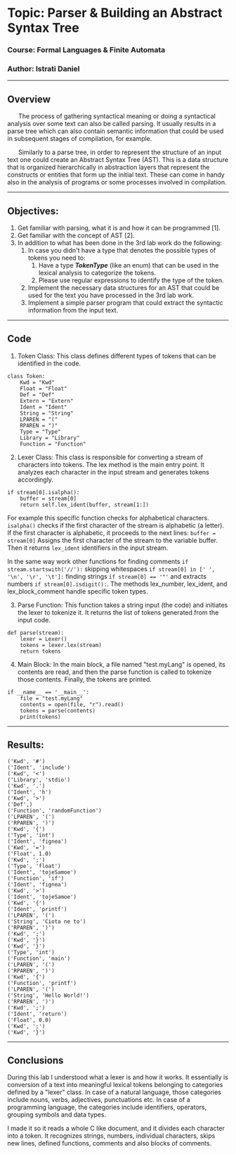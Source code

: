 # Topic: Parser & Building an Abstract Syntax Tree

### Course: Formal Languages & Finite Automata
### Author: Istrati Daniel

----
## Overview
&ensp;&ensp;&ensp; The process of gathering syntactical meaning or doing a syntactical analysis over some text can also be called parsing. It usually results in a parse tree which can also contain semantic information that could be used in subsequent stages of compilation, for example.

&ensp;&ensp;&ensp; Similarly to a parse tree, in order to represent the structure of an input text one could create an Abstract Syntax Tree (AST). This is a data structure that is organized hierarchically in abstraction layers that represent the constructs or entities that form up the initial text. These can come in handy also in the analysis of programs or some processes involved in compilation.

----
## Objectives:
1. Get familiar with parsing, what it is and how it can be programmed [1].
2. Get familiar with the concept of AST [2].
3. In addition to what has been done in the 3rd lab work do the following:
   1. In case you didn't have a type that denotes the possible types of tokens you need to:
      1. Have a type __*TokenType*__ (like an enum) that can be used in the lexical analysis to categorize the tokens. 
      2. Please use regular expressions to identify the type of the token.
   2. Implement the necessary data structures for an AST that could be used for the text you have processed in the 3rd lab work.
   3. Implement a simple parser program that could extract the syntactic information from the input text.

----
## Code

1. Token Class: This class defines different types of tokens that can be identified in the code.
```commandline
class Token:
    Kwd = "Kwd"
    Float = "Float"
    Def = "Def"
    Extern = "Extern"
    Ident = "Ident"
    String = "String"
    LPAREN = "("
    RPAREN = ")"
    Type = "Type"
    Library = "Library"
    Function = "Function"
```

2. Lexer Class: This class is responsible for converting a stream of characters into tokens. The lex method is the main 
        entry point. It analyzes each character in the input stream and generates tokens accordingly. 
```commandline
if stream[0].isalpha():
    buffer = stream[0]
    return self.lex_ident(buffer, stream[1:])
```
For example this specific function checks for alphabetical characters. `isalpha()` checks if the first character of the 
stream is alphabetic (a letter). If the first character is alphabetic, it proceeds to the next lines:
`buffer = stream[0]` Assigns the first character of the stream to the variable buffer. Then it returns `lex_ident` identifiers in the input stream.


In the same way work other functions for finding comments `if stream.startswith('//'):` skipping whitespaces `if stream[0] in [' ', '\n', '\r', '\t']:`
finding strings `if stream[0] == '"'` and extracts numbers `if stream[0].isdigit():`. The methods lex_number, lex_ident, and lex_block_comment handle specific token types.


3. Parse Function: This function takes a string input (the code) and initiates the lexer to tokenize it. It returns the list of tokens generated from the input code.
```commandline
def parse(stream):
    lexer = Lexer()
    tokens = lexer.lex(stream)
    return tokens
```

4. Main Block: In the main block, a file named "test.myLang" is opened, its contents are read, and then the parse function is called to tokenize those contents.
        Finally, the tokens are printed.
```commandline
if __name__ == '__main__':
    file = "test.myLang"
    contents = open(file, "r").read()
    tokens = parse(contents)
    print(tokens)
```

----
## Results:

```commandline
('Kwd', '#')
('Ident', 'include')
('Kwd', '<')
('Library', 'stdio')
('Kwd', '.')
('Ident', 'h')
('Kwd', '>')
('Def',)
('Function', 'randomFunction')
('LPAREN', '(')
('RPAREN', ')')
('Kwd', '{')
('Type', 'int')
('Ident', 'fignea')
('Kwd', '=')
('Float', 1.0)
('Kwd', ';')
('Type', 'float')
('Ident', 'tojeSamoe')
('Function', 'if')
('Ident', 'fignea')
('Kwd', '>')
('Ident', 'tojeSamoe')
('Kwd', '{')
('Ident', 'printf')
('LPAREN', '(')
('String', 'Ciota ne to')
('RPAREN', ')')
('Kwd', ';')
('Kwd', '}')
('Kwd', '}')
('Type', 'int')
('Function', 'main')
('LPAREN', '(')
('RPAREN', ')')
('Kwd', '{')
('Function', 'printf')
('LPAREN', '(')
('String', 'Hello World!')
('RPAREN', ')')
('Kwd', ';')
('Ident', 'return')
('Float', 0.0)
('Kwd', ';')
('Kwd', '}')
```

----
## Conclusions

During this lab I understood what a lexer is and how it works. It essentially is conversion of a text into 
meaningful lexical tokens belonging to categories defined by a "lexer" class. In case of a natural language, 
those categories include nouns, verbs, adjectives, punctuations etc. In case of a programming language, the categories 
include identifiers, operators, grouping symbols and data types. 

I made it so it reads a whole C like document, and it divides each character into a token. It recognizes strings, numbers, 
individual characters, skips new lines, defined functions, comments and also blocks of comments.
